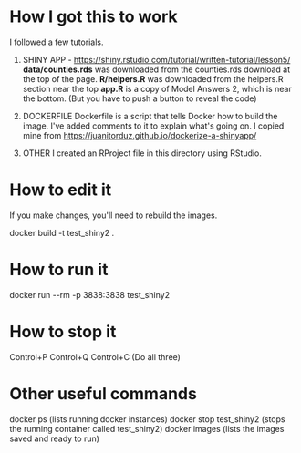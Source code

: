 # How I got this to work

I followed a few tutorials.

1) SHINY APP - https://shiny.rstudio.com/tutorial/written-tutorial/lesson5/
**data/counties.rds** was downloaded from the counties.rds download at the top of the page.
**R/helpers.R** was downloaded from the helpers.R section near the top
**app.R** is a copy of Model Answers 2, which is near the bottom. (But you have to push a button to reveal the code)

2) DOCKERFILE 
Dockerfile is a script that tells Docker how to build the image. I've added comments to it to explain what's going on.
I copied mine from
https://juanitorduz.github.io/dockerize-a-shinyapp/

3) OTHER
I created an RProject file in this directory using RStudio.

# How to edit it
If you make changes, you'll need to rebuild the images.

docker build -t test_shiny2 .

# How to run it
docker run --rm -p 3838:3838 test_shiny2

# How to stop it 
Control+P Control+Q Control+C (Do all three)

# Other useful commands
docker ps   (lists running docker instances)
docker stop test_shiny2   (stops the running container called test_shiny2)
docker images   (lists the images saved and ready to run)
